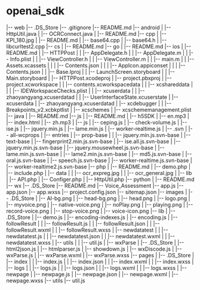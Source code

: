 # openai_sdk
|-- web
    |-- .DS_Store
    |-- .gitignore
    |-- README.md
    |-- android
    |   |-- HttpUtil.java
    |   |-- OCRConnect.java
    |   |-- README.md
    |-- cpp
    |   |-- KPI_180.jpg
    |   |-- README.md
    |   |-- base64.cpp
    |   |-- base64.h
    |   |-- libcurltest2.cpp
    |-- cs
    |   |-- README.md
    |-- go
    |   |-- README.md
    |-- ios
    |   |-- README.md
    |   |-- HTTPPost
    |   |   |-- AppDelegate.h
    |   |   |-- AppDelegate.m
    |   |   |-- Info.plist
    |   |   |-- ViewController.h
    |   |   |-- ViewController.m
    |   |   |-- main.m
    |   |   |-- Assets.xcassets
    |   |   |   |-- Contents.json
    |   |   |   |-- AppIcon.appiconset
    |   |   |       |-- Contents.json
    |   |   |-- Base.lproj
    |   |       |-- LaunchScreen.storyboard
    |   |       |-- Main.storyboard
    |   |-- HTTPPost.xcodeproj
    |       |-- project.pbxproj
    |       |-- project.xcworkspace
    |       |   |-- contents.xcworkspacedata
    |       |   |-- xcshareddata
    |       |   |   |-- IDEWorkspaceChecks.plist
    |       |   |-- xcuserdata
    |       |       |-- zhaoyangyang.xcuserdatad
    |       |           |-- UserInterfaceState.xcuserstate
    |       |-- xcuserdata
    |           |-- zhaoyangyang.xcuserdatad
    |               |-- xcdebugger
    |               |   |-- Breakpoints_v2.xcbkptlist
    |               |-- xcschemes
    |                   |-- xcschememanagement.plist
    |-- java
    |   |-- README.md
    |-- js
    |   |-- README.md
    |   |-- h5SDK
    |       |-- en.mp3
    |       |-- index.html
    |       |-- zh.mp3
    |       |-- js
    |           |-- ceping.js
    |           |-- check-volume.js
    |           |-- ise.js
    |           |-- jquery.min.js
    |           |-- lame.min.js
    |           |-- worker-realtime.js
    |           |-- .svn
    |               |-- all-wcprops
    |               |-- entries
    |               |-- prop-base
    |               |   |-- jquery.min.js.svn-base
    |               |-- text-base
    |                   |-- fingerprint2.min.js.svn-base
    |                   |-- ise.all.js.svn-base
    |                   |-- jquery.min.js.svn-base
    |                   |-- jquery.mousewheel.js.svn-base
    |                   |-- lame.min.js.svn-base
    |                   |-- lame2.min.js.svn-base
    |                   |-- md5.js.svn-base
    |                   |-- oral.js.svn-base
    |                   |-- speech.js.svn-base
    |                   |-- worker-realtime.js.svn-base
    |                   |-- worker-realtime2.js.svn-base
    |-- php
    |   |-- README.md
    |   |-- demo.php
    |   |-- include.php
    |   |-- data
    |   |   |-- ocr_expreg.jpg
    |   |   |-- ocr_general.jpg
    |   |-- lib
    |       |-- API.php
    |       |-- Configer.php
    |       |-- HttpUtil.php
    |-- python
    |   |-- README.md
    |-- wx
        |-- .DS_Store
        |-- README.md
        |-- Voice_Assessment
            |-- app.js
            |-- app.json
            |-- app.wxss
            |-- project.config.json
            |-- sitemap.json
            |-- images
            |   |-- .DS_Store
            |   |-- AI-bg.png
            |   |-- head-bg.png
            |   |-- head.png
            |   |-- logo.png
            |   |-- myvoice.png
            |   |-- native-voice.png
            |   |-- noPlay.png
            |   |-- playing.png
            |   |-- record-voice.png
            |   |-- stop-voice.png
            |   |-- voice-icon.png
            |-- lib
            |   |-- .DS_Store
            |   |-- demo.js
            |   |-- encoding-indexes.js
            |   |-- encoding.js
            |   |-- followResult
            |   |   |-- followResult.js
            |   |   |-- followResult.json
            |   |   |-- followResult.wxml
            |   |   |-- followResult.wxss
            |   |-- newdatatest
            |   |   |-- newdatatest.js
            |   |   |-- newdatatest.json
            |   |   |-- newdatatest.wxml
            |   |   |-- newdatatest.wxss
            |   |-- utils
            |   |   |-- util.js
            |   |-- wxParse
            |       |-- .DS_Store
            |       |-- html2json.js
            |       |-- htmlparser.js
            |       |-- showdown.js
            |       |-- wxDiscode.js
            |       |-- wxParse.js
            |       |-- wxParse.wxml
            |       |-- wxParse.wxss
            |-- pages
            |   |-- .DS_Store
            |   |-- index
            |   |   |-- index.js
            |   |   |-- index.json
            |   |   |-- index.wxml
            |   |   |-- index.wxss
            |   |-- logs
            |   |   |-- logs.js
            |   |   |-- logs.json
            |   |   |-- logs.wxml
            |   |   |-- logs.wxss
            |   |-- newpage
            |       |-- newpage.js
            |       |-- newpage.json
            |       |-- newpage.wxml
            |       |-- newpage.wxss
            |-- utils
                |-- util.js
          

